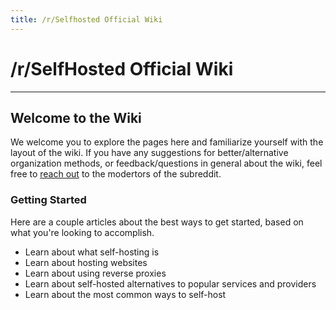 ```yaml
---
title: /r/Selfhosted Official Wiki
---
```


# /r/SelfHosted Official Wiki
___

## Welcome to the Wiki
We welcome you to explore the pages here and familiarize yourself with the layout of the wiki. If you have any suggestions for better/alternative organization methods, or feedback/questions in general about the wiki, feel free to [reach out](https://www.reddit.com/message/compose/?to=/r/selfhosted) to the modertors of the subreddit. 

### Getting Started

Here are a couple articles about the best ways to get started, based on what you're looking to accomplish. 

* Learn about what self-hosting is
* Learn about hosting websites
* Learn about using reverse proxies
* Learn about self-hosted alternatives to popular services and providers
* Learn about the most common ways to self-host



